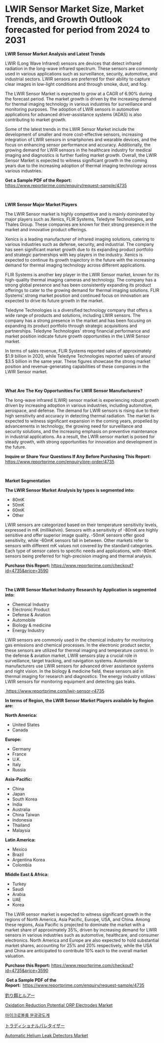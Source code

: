 <p><h1>LWIR Sensor Market Size, Market Trends, and Growth Outlook forecasted for period from 2024 to 2031</h1></p><p><strong>LWIR Sensor Market Analysis and Latest Trends</strong></p>
<p><p>LWIR (Long Wave Infrared) sensors are devices that detect infrared radiation in the long-wave infrared spectrum. These sensors are commonly used in various applications such as surveillance, security, automotive, and industrial sectors. LWIR sensors are preferred for their ability to capture clear images in low-light conditions and through smoke, dust, and fog.</p><p>The LWIR Sensor Market is expected to grow at a CAGR of 6.90% during the forecast period. The market growth is driven by the increasing demand for thermal imaging technology in various industries for surveillance and monitoring purposes. The adoption of LWIR sensors in automotive applications for advanced driver-assistance systems (ADAS) is also contributing to market growth.</p><p>Some of the latest trends in the LWIR Sensor Market include the development of smaller and more cost-effective sensors, increasing integration of LWIR sensors in smartphones and wearable devices, and the focus on enhancing sensor performance and accuracy. Additionally, the growing demand for LWIR sensors in the healthcare industry for medical imaging and diagnostics is further fueling market growth. Overall, the LWIR Sensor Market is expected to witness significant growth in the coming years due to the increasing adoption of thermal imaging technology across various industries.</p></p>
<p><strong>Get a Sample PDF of the Report:&nbsp;</strong> <a href="https://www.reportprime.com/enquiry/request-sample/4735">https://www.reportprime.com/enquiry/request-sample/4735</a></p>
<p>&nbsp;</p>
<p><strong>LWIR Sensor Major Market Players</strong></p>
<p><p>The LWIR Sensor market is highly competitive and is mainly dominated by major players such as Xenics, FLIR Systems, Teledyne Technologies, and Thales Group. These companies are known for their strong presence in the market and innovative product offerings.</p><p>Xenics is a leading manufacturer of infrared imaging solutions, catering to various industries such as defense, security, and industrial. The company has seen significant market growth due to its expanding product portfolio and strategic partnerships with key players in the industry. Xenics is expected to continue its growth trajectory in the future with the increasing demand for thermal imaging technology across different applications.</p><p>FLIR Systems is another key player in the LWIR Sensor market, known for its high-quality thermal imaging cameras and technology. The company has a strong global presence and has been consistently expanding its product offerings to cater to the growing demand for thermal imaging solutions. FLIR Systems' strong market position and continued focus on innovation are expected to drive its future growth in the market.</p><p>Teledyne Technologies is a diversified technology company that offers a wide range of products and solutions, including LWIR sensors. The company has a strong presence in the market and has been focusing on expanding its product portfolio through strategic acquisitions and partnerships. Teledyne Technologies' strong financial performance and market position indicate future growth opportunities in the LWIR Sensor market.</p><p>In terms of sales revenue, FLIR Systems reported sales of approximately $1.9 billion in 2020, while Teledyne Technologies reported sales of around $3.5 billion in the same year. These figures showcase the strong market position and revenue-generating capabilities of these companies in the LWIR Sensor market.</p></p>
<p>&nbsp;</p>
<p><strong>What Are The Key Opportunities For LWIR Sensor Manufacturers?</strong></p>
<p><p>The long-wave infrared (LWIR) sensor market is experiencing robust growth driven by increasing adoption in various industries, including automotive, aerospace, and defense. The demand for LWIR sensors is rising due to their high sensitivity and accuracy in detecting thermal radiation. The market is expected to witness significant expansion in the coming years, propelled by advancements in technology, the growing need for surveillance and security solutions, and the increasing emphasis on preventive maintenance in industrial applications. As a result, the LWIR sensor market is poised for steady growth, with strong opportunities for innovation and development in the future.</p></p>
<p><strong>Inquire or Share Your Questions If Any Before Purchasing This Report:</strong> <a href="https://www.reportprime.com/enquiry/pre-order/4735">https://www.reportprime.com/enquiry/pre-order/4735</a></p>
<p>&nbsp;</p>
<p><strong>Market Segmentation</strong></p>
<p><strong>The LWIR Sensor Market Analysis by types is segmented into:</strong></p>
<p><ul><li>80mK</li><li>50mK</li><li>60mK</li><li>Other</li></ul></p>
<p><p>LWIR sensors are categorized based on their temperature sensitivity levels, expressed in mK (millikelvin). Sensors with a sensitivity of -80mK are highly sensitive and offer superior image quality. -50mK sensors offer good sensitivity, while -60mK sensors fall in between. Other markets refer to sensors with different mK values not covered by the standard categories. Each type of sensor caters to specific needs and applications, with -80mK sensors being preferred for high-precision imaging and thermal analysis.</p></p>
<p><strong>Purchase this Report:&nbsp;</strong><a href="https://www.reportprime.com/checkout?id=4735&price=3590">https://www.reportprime.com/checkout?id=4735&price=3590</a></p>
<p>&nbsp;</p>
<p><strong>The LWIR Sensor Market Industry Research by Application is segmented into:</strong></p>
<p><ul><li>Chemical Industry</li><li>Electronic Product</li><li>Defense & Aviation</li><li>Automobile</li><li>Biology & medicine</li><li>Energy Industry</li></ul></p>
<p><p>LWIR sensors are commonly used in the chemical industry for monitoring gas emissions and chemical processes. In the electronic product sector, these sensors are utilized for thermal imaging and temperature control. In the defense & aviation market, LWIR sensors play a crucial role in surveillance, target tracking, and navigation systems. Automobile manufacturers use LWIR sensors for advanced driver assistance systems and night vision. In the biology & medicine field, these sensors aid in thermal imaging for research and diagnostics. The energy industry utilizes LWIR sensors for monitoring equipment and detecting gas leaks.</p></p>
<p><a href="https://www.reportprime.com/lwir-sensor-r4735">&nbsp;https://www.reportprime.com/lwir-sensor-r4735</a></p>
<p><strong>In terms of Region, the LWIR Sensor Market Players available by Region are:</strong></p>
<p>
    <p> <strong> North America: </strong>
        <ul>
            <li>United States</li>
            <li>Canada</li>
        </ul>
        </p> 
    <p> <strong> Europe: </strong>
        <ul>
            <li>Germany</li>
            <li>France</li>
            <li>U.K.</li>
            <li>Italy</li>
            <li>Russia</li>
        </ul>
        </p> 
    <p> <strong> Asia-Pacific: </strong>
        <ul>
            <li>China</li>
            <li>Japan</li>
            <li>South Korea</li>
            <li>India</li>
            <li>Australia</li>
            <li>China Taiwan</li>
            <li>Indonesia</li>
            <li>Thailand</li>
            <li>Malaysia</li>
        </ul>
        </p> 
    <p> <strong> Latin America: </strong>
        <ul>
            <li>Mexico</li>
            <li>Brazil</li>
            <li>Argentina Korea</li>
            <li>Colombia</li>
        </ul>
        </p> 
    <p> <strong> Middle East & Africa: </strong>
        <ul>
            <li>Turkey</li>
            <li>Saudi</li>
            <li>Arabia</li>
            <li>UAE</li>
            <li>Korea</li>
        </ul>
    </p>
    </p>
<p><p>The LWIR sensor market is expected to witness significant growth in the regions of North America, Asia Pacific, Europe, USA, and China. Among these regions, Asia Pacific is projected to dominate the market with a market share of approximately 35%, driven by increasing demand for LWIR sensors in various industries such as automotive, healthcare, and consumer electronics. North America and Europe are also expected to hold substantial market shares, accounting for 25% and 20% respectively, while the USA and China are anticipated to contribute 10% each to the overall market valuation.</p></p>
<p><strong>Purchase this Report: </strong><a href="https://www.reportprime.com/checkout?id=4735&price=3590">https://www.reportprime.com/checkout?id=4735&price=3590</a></p>
<p>&nbsp;<strong>Get a Sample PDF of the Report:&nbsp;&nbsp;</strong><a href="https://www.reportprime.com/enquiry/request-sample/4735">https://www.reportprime.com/enquiry/request-sample/4735</a></p>
<p><strong></strong></p>
<p><p><a href="https://github.com/JerelSchulit20231/Market-Research-Report-List-1/blob/main/809441673747.md">釣り餌とルアー</a></p><p><a href="https://github.com/nancykennedykellievqfqt2/Market-Research-Report-List-2/blob/main/oxidation-reduction-potential-orp-electrodes-market.md">Oxidation Reduction Potential ORP Electrodes Market</a></p><p><a href="https://github.com/durgin521/Market-Research-Report-List-1/blob/main/855201870162.md">마이크로볼륨 분광광도계</a></p><p><a href="https://github.com/NovaStamm2023/Market-Research-Report-List-1/blob/main/732075373746.md">トラディショナルパレタイザー</a></p><p><a href="https://github.com/seekum/Market-Research-Report-List-2/blob/main/automatic-helium-leak-detectors-market.md">Automatic Helium Leak Detectors Market</a></p></p>